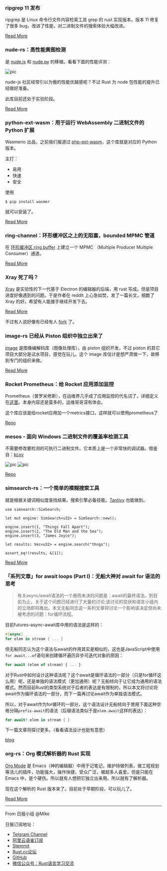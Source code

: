 ### ripgrep 11 发布

ripgrep 是 Linux 命令行文件内容检索工具 grep 的 rust 实现版本。版本 11 修复了很多 bug，改进了性能，对二进制文件的搜索体验大幅改进。

[Read More](https://github.com/BurntSushi/ripgrep/releases/tag/11.0.0)

### nude-rs：高性能黄图检测

是 [nude.js](https://github.com/pa7/nude.js) 和 [nude.py](https://github.com/hhatto/nude.py) 的移植。看看下面的性能评测：

![pic](https://raw.githubusercontent.com/kpcyrd/nude-rs/master/docs/benchmark.png)

nude-js 社区经常引以为傲的性能优越感呢？不过 Rust 为 node 包性能的提升已经做好准备。

此库目前还处于实验阶段。

[Read More](https://github.com/kpcyrd/nude-rs)

### python-ext-wasm：用于运行 WebAssembly 二进制文件的 Python 扩展

Wasmerio 出品，之前我们报道过 [php-ext-wasm](https://github.com/wasmerio/php-ext-wasm)，这个库就是对应的 Python 版本。

主打：
- 易用
- 快速
- 安全

使用 

```
$ pip install wasmer
```

就可以安装了。

[Read More](https://github.com/wasmerio/python-ext-wasm)


### ring-channel：环形缓冲区之上的无阻塞，bounded MPMC 管道

在 [环形缓冲区 ring buffer](https://zh.wikipedia.org/zh-hans/%E7%92%B0%E5%BD%A2%E7%B7%A9%E8%A1%9D%E5%8D%80) 上建立一个 MPMC （Multiple Producer Multiple Consumer）通道。

[Read More](https://github.com/brunocodutra/ring-channel)

### Xray 死了吗？

[Xray](https://github.com/atom/xray) 是实验性的下一代基于 Electron 的编辑器的后端，用 rust 写成。但是项目进度好像遇到的问题。于是作者在 reddit 上心急如焚，发了一篇长文，细数了 Xray 的好。希望有人能接手继续开发下去。

[Read More](https://www.reddit.com/r/rust/comments/bdf3lx/we_need_to_save_xray/)

不过有人说好像有已经有人 [fork](https://github.com/fdionisi/xray/issues/1) 了。

### image-rs 已经从 Piston 组织中独立出来了

[image](https://github.com/image-rs/image) 是图像编解码库（图像处理库），由 piston 组织开发，不过 piston 的其它项目大部分是试水项目，感觉在玩儿。这个 image 库估计是想严肃做一下，故移到专门的组织来做。

[Read More](https://blog.piston.rs/2019/04/15/transitioning-to-image-rs/)


### Rocket Prometheus：给 Rocket 应用添加监控

Prometheus（普罗米修斯），在运维界几乎成了应用监控的代名词了，详细定义在[这里](https://prometheus.io/docs/introduction/overview/)。本身内容还是蛮多的，运维哥哥深有体会。

这个库应该是给rocket应用加一个metrics接口，这样就可以使用prometheus了

[Repo](https://github.com/sd2k/rocket_prometheus)

### mesos - 面向 Windows 二进制文件的覆盖率检测工具

不需要修改要检测的可执行二进制文件。它本质上是一个非常快的调试器。借鉴自：[kcov](https://github.com/SimonKagstrom/kcov)

![pic](https://raw.githubusercontent.com/gamozolabs/mesos/master/assets/code_coverage.png)
![pic](https://raw.githubusercontent.com/gamozolabs/mesos/master/assets/crash_saving.png)

[Repo](https://github.com/gamozolabs/mesos)

### simsearch-rs：一个简单的模糊搜索工具

就是根据关键词相似度查找结果。搜索引擎必备技能。[Tantivy](https://github.com/tantivy-search/tantivy) 也能做到。

```
use simsearch::SimSearch;

let mut engine: SimSearch<u32> = SimSearch::new();

engine.insert(1, "Things Fall Apart");
engine.insert(2, "The Old Man and the Sea");
engine.insert(3, "James Joyce");

let results: Vec<u32> = engine.search("thngs");

assert_eq!(results, &[1]);

```

[Read More](https://github.com/andylokandy/simsearch-rs)


### 「系列文章」for await loops (Part I)：无船大神对 await for 语法的思考 

> 有关async/await语法的一个悬而未决的问题是：await的最终语法。到目前为止，关于这个问题已经进行了大量的讨论;该讨论的现状和语言小组内的立场即将推出。本文无船同志这一系列文章将讨论一个影响该决定但尚未被考虑的问题：for循环流程。

目前futures-async-await库中用的语法是这样的：

```rust
#[async]
for elem in stream { ... }
```

但无船同志认为这个语法与await的作用其实是相似的，这也是JavaScript中使用`for await...of`语句来创建循环遍历异步可迭代对象的原因：

```js
for await (elem of stream) { ... }
```

对于Rust中如何设计这种语法呢？这个await是循环语法的一部分（只是for循环这么用）呢，还是单独的语法模式（更加通用）呢？无船倾向于让它成为通用的语法模式。然而目前Rust的类型系统对于后者的表达是有限制的，所以本文将讨论将await作为循环语法的一部分，而下一篇再讨论await作为单独语法模式。

所以，对于await作为for循环的一部分，这个语法设计无船倾向于使用下面这种空格分隔`prefix-await`的语法（后缀语法类似于是`elem.await`这样的表达）：

```rust
for await? elem in stream { }
```

下一篇文章将探讨更多。（看看语法设计也挺有意思）

[blog](https://boats.gitlab.io/blog/post/for-await-i/)


### org-rs：Org 模式解析器的 Rust 实现

[Org Mode](https://orgmode.org/) 是 Emacs（神的编辑器）中用于记笔记，维护待做列表，做工程规划等活儿的插件，功能强大，操作快捷，受众广泛，被超多人喜爱。但是只能在 Emacs 中，是个硬伤。所以就有人想把它独立出来用。所以就有了解析器。

现在这个解析的 Rust 版本来了。目前处于早期阶段，可以玩儿了。

[Read More](https://github.com/org-rs/org-rs)

---

From 日报小组 @Mike

日报订阅地址：

- [Telgram Channel](https://t.me/rust_daily_news )
- [阿里云语雀订阅](https://www.yuque.com/chaosbot/rustnews)
- [Stemmit](https://steemit.com/@blackanger)
- [Rust.cc论坛](https://rust.cc)
- [GitHub](https://github.com/RustStudy/rust_daily_news)
- [微信公众号：Rust语言学习交流](https://rust.cc/article?id=ed7c9379-d681-47cb-9532-0db97d883f62)



